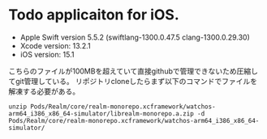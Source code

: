 # Todo applicaiton for iOS.
- Apple Swift version 5.5.2 (swiftlang-1300.0.47.5 clang-1300.0.29.30)
- Xcode version: 13.2.1
- iOS version: 15.1

こちらのファイルが100MBを超えていて直接githubで管理できないため圧縮してgit管理している。
リポジトリcloneしたらまず以下のコマンドでファイルを解凍する必要がある。
```
unzip Pods/Realm/core/realm-monorepo.xcframework/watchos-arm64_i386_x86_64-simulator/librealm-monorepo.a.zip -d Pods/Realm/core/realm-monorepo.xcframework/watchos-arm64_i386_x86_64-simulator/
```
